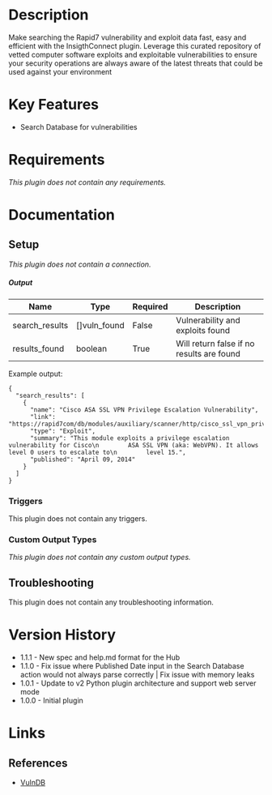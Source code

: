 # Description

Make searching the Rapid7 vulnerability and exploit data fast, easy and efficient with the InsigthConnect plugin. Leverage this curated repository of vetted computer software exploits and exploitable vulnerabilities to ensure your security operations are always aware of the latest threats that could be used against your environment

# Key Features

* Search Database for vulnerabilities

# Requirements

_This plugin does not contain any requirements._

# Documentation

## Setup

_This plugin does not contain a connection._

##### Output

|Name|Type|Required|Description|
|----|----|--------|-----------|
|search_results|[]vuln_found|False|Vulnerability and exploits found|
|results_found|boolean|True|Will return false if no results are found|

Example output:

```
{
  "search_results": [
    {
      "name": "Cisco ASA SSL VPN Privilege Escalation Vulnerability",
      "link": "https://rapid7com/db/modules/auxiliary/scanner/http/cisco_ssl_vpn_priv_esc",
      "type": "Exploit",
      "summary": "This module exploits a privilege escalation vulnerability for Cisco\n        ASA SSL VPN (aka: WebVPN). It allows level 0 users to escalate to\n        level 15.",
      "published": "April 09, 2014"
    }
  ]
}

```

### Triggers

This plugin does not contain any triggers.

### Custom Output Types

_This plugin does not contain any custom output types._

## Troubleshooting

This plugin does not contain any troubleshooting information.

# Version History

* 1.1.1 - New spec and help.md format for the Hub
* 1.1.0 - Fix issue where Published Date input in the Search Database action would not always parse correctly | Fix issue with memory leaks
* 1.0.1 - Update to v2 Python plugin architecture and support web server mode
* 1.0.0 - Initial plugin

# Links

## References

* [VulnDB](https://www.rapid7.com/db)

